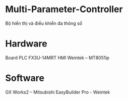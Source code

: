 # Multi-Parameter-Controller
Bộ hiển thị và điều khiển đa thông số
# Hardware
Board PLC FX3U-14MRT 
HMI Weintek – MT8051ip
# Software
GX Works2 – Mitsubishi
EasyBuilder Pro - Weintek
